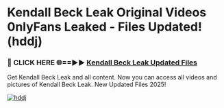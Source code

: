# Kendall Beck Leak Original Videos 0nlyFans Leaked - Files Updated! (hddj)

<h3>🔴 CLICK HERE 🌐==►► <a href="https://tinyurl.com/x26r9saj" rel="nofollow">Kendall Beck Leak Updated Files</a></h3>

Get Kendall Beck Leak and all content. Now you can access all videos and pictures of Kendall Beck Leak. New Updated Files 2025!

[![hddj](https://i.imgur.com/LkgZPqh.gif)](https://tinyurl.com/x26r9saj)
